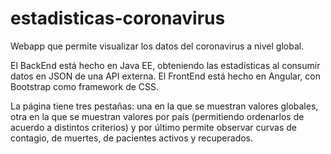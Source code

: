 # estadisticas-coronavirus
Webapp que permite visualizar los datos del coronavirus a nivel global. 

El BackEnd está hecho en Java EE, obteniendo las estadísticas al consumir datos en JSON de una API externa.
El FrontEnd está hecho en Angular, con Bootstrap como framework de CSS.

La página tiene tres pestañas: una en la que se muestran valores globales, otra en la que se muestran valores por país (permitiendo ordenarlos de acuerdo a distintos criterios) y por último permite observar curvas de contagio, de muertes, de pacientes activos y recuperados.
